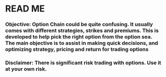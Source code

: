 # READ ME
### Objective: Option Chain could be quite confusing. It usually comes with different strategies, strikes and premiums. This is developed to help pick the right option from the option sea. The main objective is to assist in making quick decisions,  and optimizing strategy, pricing and return for trading options
### Disclaimer: There is significant risk trading with options. Use it at your own risk. 
